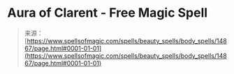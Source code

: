 <!--yml
category: 未分类
date: 2024-06-12 18:53:57
-->

# Aura of Clarent - Free Magic Spell

> 来源：[https://www.spellsofmagic.com/spells/beauty_spells/body_spells/14867/page.html#0001-01-01](https://www.spellsofmagic.com/spells/beauty_spells/body_spells/14867/page.html#0001-01-01)